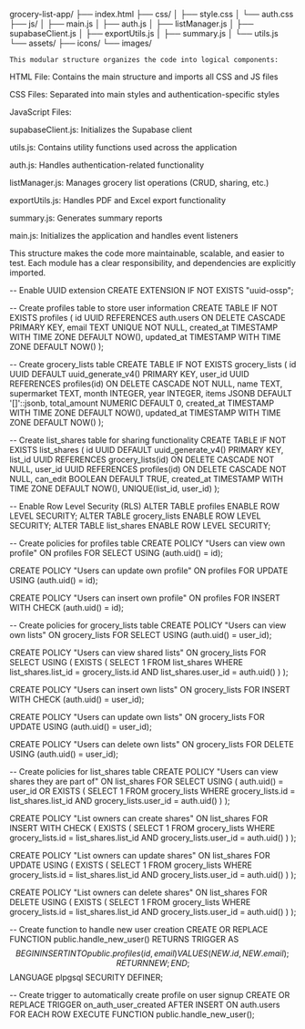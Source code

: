 grocery-list-app/
├── index.html
├── css/
│   ├── style.css
│   └── auth.css
├── js/
│   ├── main.js
│   ├── auth.js
│   ├── listManager.js
│   ├── supabaseClient.js
│   ├── exportUtils.js
│   ├── summary.js
│   └── utils.js
└── assets/
    ├── icons/
    └── images/



    This modular structure organizes the code into logical components:

HTML File: Contains the main structure and imports all CSS and JS files

CSS Files: Separated into main styles and authentication-specific styles

JavaScript Files:

supabaseClient.js: Initializes the Supabase client

utils.js: Contains utility functions used across the application

auth.js: Handles authentication-related functionality

listManager.js: Manages grocery list operations (CRUD, sharing, etc.)

exportUtils.js: Handles PDF and Excel export functionality

summary.js: Generates summary reports

main.js: Initializes the application and handles event listeners

This structure makes the code more maintainable, scalable, and easier to test. Each module has a clear responsibility, and dependencies are explicitly imported.



-- Enable UUID extension
CREATE EXTENSION IF NOT EXISTS "uuid-ossp";

-- Create profiles table to store user information
CREATE TABLE IF NOT EXISTS profiles (
    id UUID REFERENCES auth.users ON DELETE CASCADE PRIMARY KEY,
    email TEXT UNIQUE NOT NULL,
    created_at TIMESTAMP WITH TIME ZONE DEFAULT NOW(),
    updated_at TIMESTAMP WITH TIME ZONE DEFAULT NOW()
);

-- Create grocery_lists table
CREATE TABLE IF NOT EXISTS grocery_lists (
    id UUID DEFAULT uuid_generate_v4() PRIMARY KEY,
    user_id UUID REFERENCES profiles(id) ON DELETE CASCADE NOT NULL,
    name TEXT,
    supermarket TEXT,
    month INTEGER,
    year INTEGER,
    items JSONB DEFAULT '[]'::jsonb,
    total_amount NUMERIC DEFAULT 0,
    created_at TIMESTAMP WITH TIME ZONE DEFAULT NOW(),
    updated_at TIMESTAMP WITH TIME ZONE DEFAULT NOW()
);

-- Create list_shares table for sharing functionality
CREATE TABLE IF NOT EXISTS list_shares (
    id UUID DEFAULT uuid_generate_v4() PRIMARY KEY,
    list_id UUID REFERENCES grocery_lists(id) ON DELETE CASCADE NOT NULL,
    user_id UUID REFERENCES profiles(id) ON DELETE CASCADE NOT NULL,
    can_edit BOOLEAN DEFAULT TRUE,
    created_at TIMESTAMP WITH TIME ZONE DEFAULT NOW(),
    UNIQUE(list_id, user_id)
);

-- Enable Row Level Security (RLS)
ALTER TABLE profiles ENABLE ROW LEVEL SECURITY;
ALTER TABLE grocery_lists ENABLE ROW LEVEL SECURITY;
ALTER TABLE list_shares ENABLE ROW LEVEL SECURITY;

-- Create policies for profiles table
CREATE POLICY "Users can view own profile" 
    ON profiles FOR SELECT 
    USING (auth.uid() = id);

CREATE POLICY "Users can update own profile" 
    ON profiles FOR UPDATE 
    USING (auth.uid() = id);

CREATE POLICY "Users can insert own profile" 
    ON profiles FOR INSERT 
    WITH CHECK (auth.uid() = id);

-- Create policies for grocery_lists table
CREATE POLICY "Users can view own lists" 
    ON grocery_lists FOR SELECT 
    USING (auth.uid() = user_id);

CREATE POLICY "Users can view shared lists" 
    ON grocery_lists FOR SELECT 
    USING (
        EXISTS (
            SELECT 1 FROM list_shares 
            WHERE list_shares.list_id = grocery_lists.id 
            AND list_shares.user_id = auth.uid()
        )
    );

CREATE POLICY "Users can insert own lists" 
    ON grocery_lists FOR INSERT 
    WITH CHECK (auth.uid() = user_id);

CREATE POLICY "Users can update own lists" 
    ON grocery_lists FOR UPDATE 
    USING (auth.uid() = user_id);

CREATE POLICY "Users can delete own lists" 
    ON grocery_lists FOR DELETE 
    USING (auth.uid() = user_id);

-- Create policies for list_shares table
CREATE POLICY "Users can view shares they are part of" 
    ON list_shares FOR SELECT 
    USING (
        auth.uid() = user_id OR 
        EXISTS (
            SELECT 1 FROM grocery_lists 
            WHERE grocery_lists.id = list_shares.list_id 
            AND grocery_lists.user_id = auth.uid()
        )
    );

CREATE POLICY "List owners can create shares" 
    ON list_shares FOR INSERT 
    WITH CHECK (
        EXISTS (
            SELECT 1 FROM grocery_lists 
            WHERE grocery_lists.id = list_shares.list_id 
            AND grocery_lists.user_id = auth.uid()
        )
    );

CREATE POLICY "List owners can update shares" 
    ON list_shares FOR UPDATE 
    USING (
        EXISTS (
            SELECT 1 FROM grocery_lists 
            WHERE grocery_lists.id = list_shares.list_id 
            AND grocery_lists.user_id = auth.uid()
        )
    );

CREATE POLICY "List owners can delete shares" 
    ON list_shares FOR DELETE 
    USING (
        EXISTS (
            SELECT 1 FROM grocery_lists 
            WHERE grocery_lists.id = list_shares.list_id 
            AND grocery_lists.user_id = auth.uid()
        )
    );

-- Create function to handle new user creation
CREATE OR REPLACE FUNCTION public.handle_new_user()
RETURNS TRIGGER AS $$
BEGIN
    INSERT INTO public.profiles (id, email)
    VALUES (NEW.id, NEW.email);
    RETURN NEW;
END;
$$ LANGUAGE plpgsql SECURITY DEFINER;

-- Create trigger to automatically create profile on user signup
CREATE OR REPLACE TRIGGER on_auth_user_created
    AFTER INSERT ON auth.users
    FOR EACH ROW EXECUTE FUNCTION public.handle_new_user();